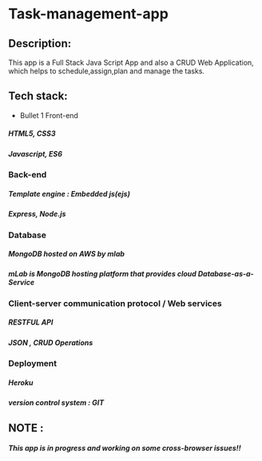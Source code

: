 # Task-management-app
## Description:

This app is a Full Stack Java Script App and also a CRUD Web Application, which helps to schedule,assign,plan and manage the tasks.

## Tech stack:

* Bullet 1 Front-end
##### HTML5, CSS3
##### Javascript, ES6

### Back-end
##### Template engine : Embedded js(ejs)
##### Express, Node.js

### Database
##### MongoDB hosted on AWS by mlab
##### mLab is MongoDB hosting platform that provides cloud Database-as-a-Service

### Client-server communication protocol / Web services
##### RESTFUL API
##### JSON , CRUD Operations

### Deployment
##### Heroku
##### version control system : GIT

## NOTE :
##### This app is in progress and working on some cross-browser issues!!
